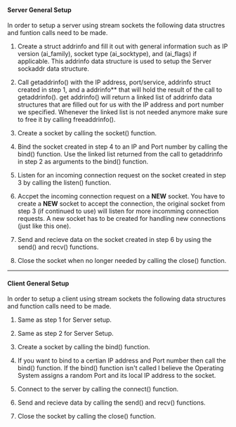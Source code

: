 #### Server General Setup

In order to setup a server using stream sockets the following data structres and funtion calls need to be made.

1. Create a struct addrinfo and fill it out with general information such as IP version (ai_family), socket type (ai_socktype), and (ai_flags) if applicable. This addrinfo data structure is used to setup the Server sockaddr data structure.

2. Call getaddrinfo() with the IP address, port/service, addrinfo struct created in step 1, and a addrinfo** that will hold the result of the call to getaddrinfo(). get addrinfo() will return a linked list of addrinfo data structures that are filled out for us with the IP address and port number we specified. Whenever the linked list is not needed anymore make sure to free it by calling freeaddrinfo().

3. Create a socket by calling the socket() function. 

4. Bind the socket created in step 4 to an IP and Port number by calling the bind() function. Use the linked list returned from the call to getaddrinfo in step 2 as arguments to the bind() function.

5. Listen for an incoming connection request on the socket created in step 3 by calling the listen() function.

6. Accpet the incoming connection request on a **NEW** socket. You have to create a **NEW** socket to accept the connection, the original socket from step 3 (if continued to use) will listen for more incomming connection requests. A new socket has to be created for handling new connections (just like this one).

7. Send and recieve data on the socket created in step 6 by using the send() and recv() functions.

8. Close the socket when no longer needed by calling the close() function.

---

#### Client General Setup

In order to setup a client using stream sockets the following data structures and function calls need to be made. 

1. Same as step 1 for Server setup.

2. Same as step 2 for Server Setup.

3. Create a socket by calling the bind() function.

4. If you want to bind to a certian IP address and Port number then call the bind() function. If the bind() function isn't called I believe the Operating System assigns a random Port and its local IP address to the socket.

5. Connect to the server by calling the connect() function. 

6. Send and recieve data by calling the send() and recv() functions.

8. Close the socket by calling the close() function.

